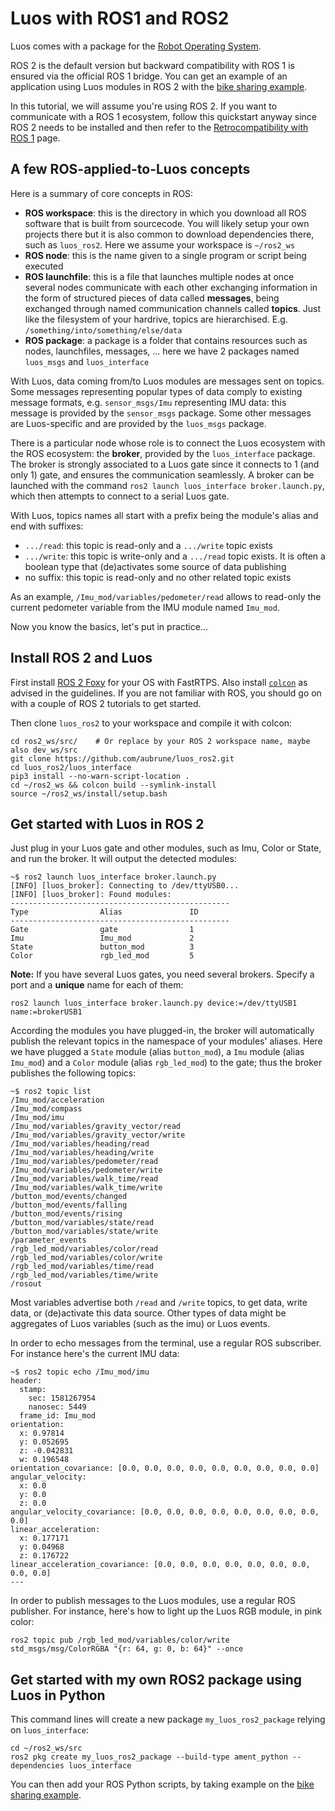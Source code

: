 # Luos with ROS1 and ROS2

Luos comes with a package for the [Robot Operating System](https://www.ros.org/).

ROS 2 is the default version but backward compatibility with ROS 1 is ensured via the official ROS 1 bridge. You can get an example of an application using Luos modules in ROS 2 with the [bike sharing example](https://github.com/aubrune/luos_bike_alarm_example).

In this tutorial, we will assume you're using ROS 2. If you want to communicate with a ROS 1 ecosystem, follow this quickstart anyway since ROS 2 needs to be installed and then refer to the [Retrocompatibility with ROS 1](./ros/ros1.md) page.

## A few ROS-applied-to-Luos concepts

Here is a summary of core concepts in ROS:
* **ROS workspace**: this is the directory in which you download all ROS software that is built from sourcecode. You will likely setup your own projects there but it is also common to download dependencies there, such as `luos_ros2`. Here we assume your workspace is `~/ros2_ws`
* **ROS node**: this is the name given to a single program or script being executed
* **ROS launchfile**: this is a file that launches multiple nodes at once
several nodes communicate with each other exchanging information in the form of structured pieces of data called **messages**, being exchanged through named communication channels called **topics**. Just like the filesystem of your hardrive, topics are hierarchised. E.g. `/something/into/something/else/data`
* **ROS package**: a package is a folder that contains resources such as nodes, launchfiles, messages, ... here we have 2 packages named `luos_msgs` and `luos_interface`

With Luos, data coming from/to Luos modules are messages sent on topics. Some messages representing popular types of data comply to existing message formats, e.g. `sensor_msgs/Imu` representing IMU data: this message is provided by the `sensor_msgs` package. Some other messages are Luos-specific and are provided by the `luos_msgs` package.

There is a particular node whose role is to connect the Luos ecosystem with the ROS ecosystem: the **broker**, provided by the `luos_interface` package. The broker is strongly associated to a Luos gate since it connects to 1 (and only 1) gate, and ensures the communication seamlessly. A broker can be launched with the command `ros2 launch luos_interface broker.launch.py`, which then attempts to connect to a serial Luos gate.

With Luos, topics names all start with a prefix being the module's alias and end with suffixes:
* `.../read`: this topic is read-only and a `.../write` topic exists
* `.../write`: this topic is write-only and a `.../read` topic exists. It is often a boolean type that (de)activates some source of data publishing
* no suffix: this topic is read-only and no other related topic exists

As an example, `/Imu_mod/variables/pedometer/read` allows to read-only the current pedometer variable from the IMU module named `Imu_mod`.

Now you know the basics, let's put in practice...

## Install ROS 2 and Luos

First install [ROS 2 Foxy](https://index.ros.org/doc/ros2/Installation/Foxy/) for your OS with FastRTPS. Also install [`colcon`](https://index.ros.org/doc/ros2/Tutorials/Colcon-Tutorial/#install-colcon) as advised in the guidelines. If you are not familiar with ROS, you should go on with a couple of ROS 2 tutorials to get started.

Then clone `luos_ros2` to your workspace and compile it with colcon:

```
cd ros2_ws/src/    # Or replace by your ROS 2 workspace name, maybe also dev_ws/src
git clone https://github.com/aubrune/luos_ros2.git
cd luos_ros2/luos_interface
pip3 install --no-warn-script-location .
cd ~/ros2_ws && colcon build --symlink-install
source ~/ros2_ws/install/setup.bash
```

## Get started with Luos in ROS 2

Just plug in your Luos gate and other modules, such as Imu, Color or State, and run the broker. It will output the detected modules: 
```
~$ ros2 launch luos_interface broker.launch.py
[INFO] [luos_broker]: Connecting to /dev/ttyUSB0...
[INFO] [luos_broker]: Found modules:
-------------------------------------------------
Type                Alias               ID   
-------------------------------------------------
Gate                gate                1    
Imu                 Imu_mod             2    
State               button_mod          3    
Color               rgb_led_mod         5    
```

**Note:** If you have several Luos gates, you need several brokers. Specify a port and a **unique** name for each of them:
```
ros2 launch luos_interface broker.launch.py device:=/dev/ttyUSB1 name:=brokerUSB1
```

According the modules you have plugged-in, the broker will automatically publish the relevant topics in the namespace of your modules' aliases.
Here we have plugged a `State` module (alias `button_mod`), a `Imu` module (alias `Imu_mod`) and a `Color` module (alias `rgb_led_mod`) to the gate; thus the broker publishes the following topics:
```
~$ ros2 topic list
/Imu_mod/acceleration
/Imu_mod/compass
/Imu_mod/imu
/Imu_mod/variables/gravity_vector/read
/Imu_mod/variables/gravity_vector/write
/Imu_mod/variables/heading/read
/Imu_mod/variables/heading/write
/Imu_mod/variables/pedometer/read
/Imu_mod/variables/pedometer/write
/Imu_mod/variables/walk_time/read
/Imu_mod/variables/walk_time/write
/button_mod/events/changed
/button_mod/events/falling
/button_mod/events/rising
/button_mod/variables/state/read
/button_mod/variables/state/write
/parameter_events
/rgb_led_mod/variables/color/read
/rgb_led_mod/variables/color/write
/rgb_led_mod/variables/time/read
/rgb_led_mod/variables/time/write
/rosout
```

Most variables advertise both `/read` and `/write` topics, to get data, write data, or (de)activate this data source. Other types of data might be aggregates of Luos variables (such as the imu) or Luos events.

In order to echo messages from the terminal, use a regular ROS subscriber. For instance here's the current IMU data:
```
~$ ros2 topic echo /Imu_mod/imu
header:
  stamp:
    sec: 1581267954
    nanosec: 5449
  frame_id: Imu_mod
orientation:
  x: 0.97814
  y: 0.052695
  z: -0.042831
  w: 0.196548
orientation_covariance: [0.0, 0.0, 0.0, 0.0, 0.0, 0.0, 0.0, 0.0, 0.0]
angular_velocity:
  x: 0.0
  y: 0.0
  z: 0.0
angular_velocity_covariance: [0.0, 0.0, 0.0, 0.0, 0.0, 0.0, 0.0, 0.0, 0.0]
linear_acceleration:
  x: 0.177171
  y: 0.04968
  z: 0.176722
linear_acceleration_covariance: [0.0, 0.0, 0.0, 0.0, 0.0, 0.0, 0.0, 0.0, 0.0]
---
```

In order to publish messages to the Luos modules, use a regular ROS publisher. For instance, here's how to light up the Luos RGB module, in pink color:
```
ros2 topic pub /rgb_led_mod/variables/color/write std_msgs/msg/ColorRGBA "{r: 64, g: 0, b: 64}" --once
```

## Get started with my own ROS2 package using Luos in Python

This command lines will create a new package `my_luos_ros2_package` relying on `luos_interface`:
```
cd ~/ros2_ws/src
ros2 pkg create my_luos_ros2_package --build-type ament_python --dependencies luos_interface
```
You can then add your ROS Python scripts, by taking example on the [bike sharing example](./ros/bike_alarm.md).
